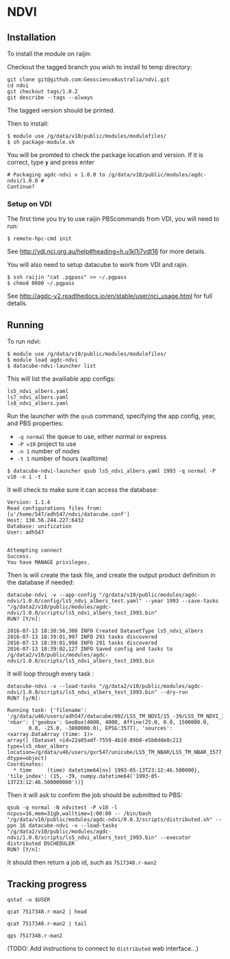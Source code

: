 # NDVI

## Installation
To install the module on raijin:

Checkout the tagged branch you wish to install to temp directory:

```
git clone git@github.com:GeoscienceAustralia/ndvi.git
cd ndvi
git checkout tags/1.0.2
git describe --tags --always
```

The tagged version should be printed.

Then to install:

```
$ module use /g/data/v10/public/modules/modulefiles/
$ sh package-module.sh 
```
You will be promted to check the package location and version.
If it is correct, type **`y`** and press enter
```
# Packaging agdc-ndvi v 1.0.0 to /g/data/v10/public/modules/agdc-ndvi/1.0.0 #
Continue? 
```
### Setup on VDI
The first time you try to use raijin PBScommands from VDI, you will need to run:

```
$ remote-hpc-cmd init
```

See http://vdi.nci.org.au/help#heading=h.u1kl1j7vdt16 for more details.

You will also need to setup datacube to work from VDI and rajin.
```
$ ssh raijin "cat .pgpass" >> ~/.pgpass
$ chmod 0600 ~/.pgpass
```

See http://agdc-v2.readthedocs.io/en/stable/user/nci_usage.html for full details.

## Running
To run ndvi:

```
$ module use /g/data/v10/public/modules/modulefiles/
$ module load agdc-ndvi
$ datacube-ndvi-launcher list
```

This will list the availiable app configs:
```
ls5_ndvi_albers.yaml
ls7_ndvi_albers.yaml
ls8_ndvi_albers.yaml
```

Run the launcher with the `qsub` command, specifying the app config, year, and PBS properties:
* `-q normal` the queue to use, either normal or express
* `-P v10` project to use
* `-n 1` number of nodes
* `-t 1` number of hours (walltime)
```
$ datacube-ndvi-launcher qsub ls5_ndvi_albers.yaml 1993 -q normal -P v10 -n 1 -t 1
```

It will check to make sure it can access the database:
```
Version: 1.1.4
Read configurations files from: [u'/home/547/adh547/ndvi/datacube.conf']
Host: 130.56.244.227:6432
Database: unification
User: adh547


Attempting connect
Success.
You have MANAGE privileges.
```

Then is will create the task file, and create the output product definition in the database if needed:
```
datacube-ndvi -v --app-config "/g/data/v10/public/modules/agdc-ndvi/1.0.0/config/ls5_ndvi_albers_test.yaml" --year 1993 --save-tasks "/g/data2/v10/public/modules/agdc-ndvi/1.0.0/scripts/ls5_ndvi_albers_test_1993.bin"
RUN? [Y/n]:

2016-07-13 18:38:56,308 INFO Created DatasetType ls5_ndvi_albers
2016-07-13 18:39:01,997 INFO 291 tasks discovered
2016-07-13 18:39:01,998 INFO 291 tasks discovered
2016-07-13 18:39:02,127 INFO Saved config and tasks to /g/data2/v10/public/modules/agdc-ndvi/1.0.0/scripts/ls5_ndvi_albers_test_1993.bin
```

It will loop through every task :
```
datacube-ndvi -v --load-tasks "/g/data2/v10/public/modules/agdc-ndvi/1.0.0/scripts/ls5_ndvi_albers_test_1993.bin" --dry-run
RUN? [y/N]:

Running task: {'filename': '/g/data/u46/users/adh547/datacube/002/LS5_TM_NDVI/15_-39/LS5_TM_NDVI_3577_15_-39_19930513231246500000.nc', 'nbar': {'geobox': GeoBox(4000, 4000, Affine(25.0, 0.0, 1500000.0,
       0.0, -25.0, -3800000.0), EPSG:3577), 'sources': <xarray.DataArray (time: 1)>
array([ (Dataset <id=22a05adf-7559-4b10-89b0-e5b0dde8c213 type=ls5_nbar_albers location=/g/data/u46/users/gxr547/unicube/LS5_TM_NBAR/LS5_TM_NBAR_3577_15_-39_19930513231246500000.nc>,)], dtype=object)
Coordinates:
  * time     (time) datetime64[ns] 1993-05-13T23:12:46.500000}, 'tile_index': (15, -39, numpy.datetime64('1993-05-13T23:12:46.500000000'))}

```

Then it will ask to confirm the job should be submitted to PBS:
```
qsub -q normal -N ndvitest -P v10 -l ncpus=16,mem=31gb,walltime=1:00:00 -- /bin/bash "/g/data/v10/public/modules/agdc-ndvi/0.0.3/scripts/distributed.sh" --ppn 16 datacube-ndvi -v --load-tasks "/g/data2/v10/public/modules/agdc-ndvi/1.0.0/scripts/ls5_ndvi_albers_test_1993.bin" --executor distributed DSCHEDULER
RUN? [Y/n]:

```

It should then return a job id, such as `7517348.r-man2`

## Tracking progress
```
qstat -u $USER

qcat 7517348.r-man2 | head

qcat 7517348.r-man2 | tail

qps 7517348.r-man2
```

(TODO: Add instructions to connect to `distributed` web interface...)
